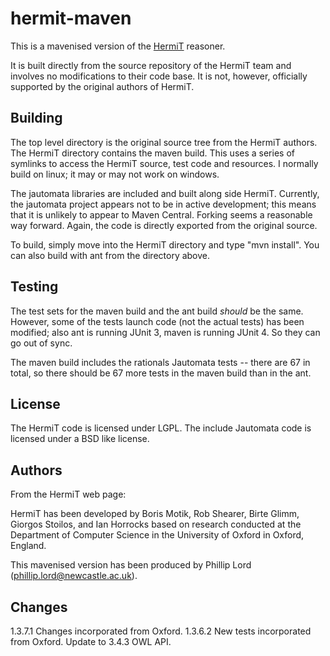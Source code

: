 hermit-maven
============

This is a mavenised version of the
[HermiT](http://hermit-reasoner.com/HermiT) reasoner.

It is built directly from the source repository of the HermiT team and
involves no modifications to their code base. It is not, however, officially
supported by the original authors of HermiT. 


Building
--------

The top level directory is the original source tree from the HermiT authors.
The HermiT directory contains the maven build. This uses a series of symlinks
to access the HermiT source, test code and resources. I normally build on
linux; it may or may not work on windows. 

The jautomata libraries are included and built along side HermiT. Currently,
the jautomata project appears not to be in active development; this means that
it is unlikely to appear to Maven Central. Forking seems a reasonable way
forward. Again, the code is directly exported from the original source. 

To build, simply move into the HermiT directory and type "mvn install". You
can also build with ant from the directory above. 

Testing
-------

The test sets for the maven build and the ant build *should* be the same. 
However, some of the tests launch code (not the actual tests) has been
modified; also ant is running JUnit 3, maven is running JUnit 4. So they can
go out of sync. 

The maven build includes the rationals Jautomata tests -- there are 67 in
total, so there should be 67 more tests in the maven build than in the ant. 

License
-------

The HermiT code is licensed under LGPL. The include Jautomata code is licensed
under a BSD like license. 


Authors
-------

From the HermiT web page:

HermiT has been developed by Boris Motik, Rob Shearer, Birte Glimm, Giorgos
Stoilos, and Ian Horrocks based on research conducted at the Department of
Computer Science in the University of Oxford in Oxford, England.

This mavenised version has been produced by Phillip Lord
(phillip.lord@newcastle.ac.uk).


Changes
-------

1.3.7.1 Changes incorporated from Oxford.
1.3.6.2 New tests incorporated from Oxford. Update to 3.4.3 OWL API.
